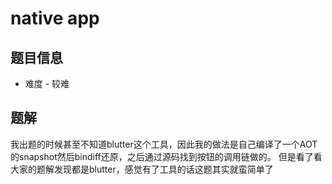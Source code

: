 # native app

## 题目信息

* 难度 - 较难

## 题解

我出题的时候甚至不知道blutter这个工具，因此我的做法是自己编译了一个AOT的snapshot然后bindiff还原，之后通过源码找到按钮的调用链做的。
但是看了看大家的题解发现都是blutter，感觉有了工具的话这题其实就蛮简单了